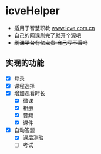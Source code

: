 # icveHelper
* 适用于智慧职教 www.icve.com.cn
* 自己的网课刷完了就开个源吧
* ~~刷课平台有亿点贵 自己写不香吗~~
## 实现的功能
- [x] 登录
- [x] 课程选择
- [x] 增加观看时长
    - [x] 微课
    - [x] 相册
    - [x] 音频
    - [x] 课件 
- [x] 自动答题
    - [x] 课后测验
    - [ ] 考试
